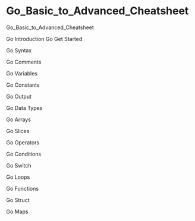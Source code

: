 # Go_Basic_to_Advanced_Cheatsheet
Go_Basic_to_Advanced_Cheatsheet

Go Introduction
Go Get Started

Go Syntax

Go Comments

Go Variables

Go Constants

Go Output

Go Data Types

Go Arrays

Go Slices

Go Operators

Go Conditions

Go Switch

Go Loops

Go Functions

Go Struct

Go Maps

